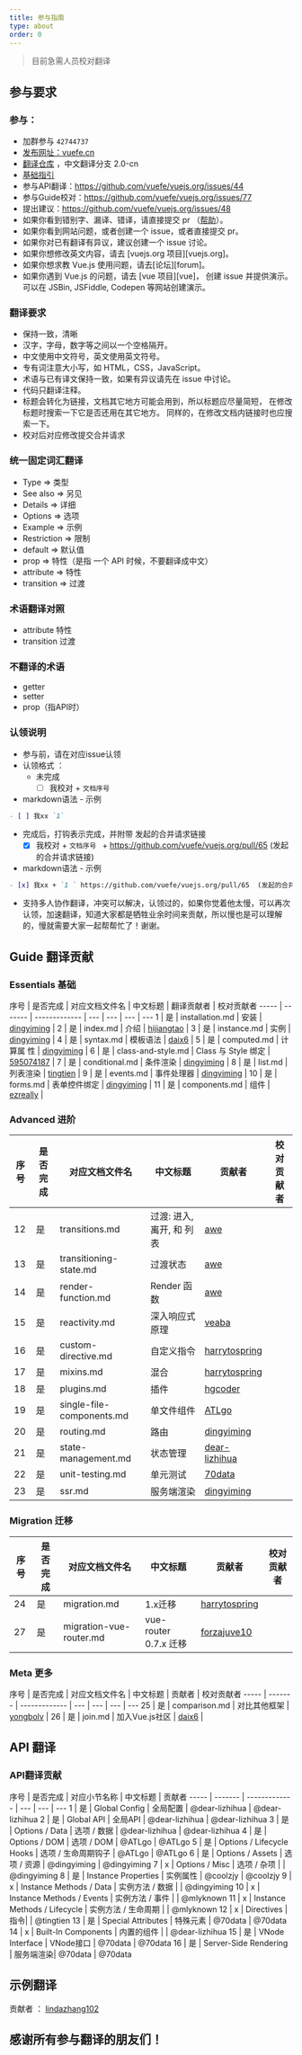 ```yaml
---
title: 参与指南
type: about
order: 0
---
```


> 目前急需人员校对翻译

## 参与要求

### 参与：

- 加群参与 `42744737` 
- [发布网址：vuefe.cn](http://vuefe.cn/)
- [翻译仓库](https://github.com/vuefe/vuejs.org) ，中文翻译分支 2.0-cn
- [基础指引](https://github.com/vuefe/vuejs.org/wiki/%E5%85%B3%E4%BA%8E%E7%BF%BB%E8%AF%91---%E5%9F%BA%E7%A1%80%E6%8C%87%E5%BC%95)
- 参与API翻译：https://github.com/vuefe/vuejs.org/issues/44
- 参与Guide校对：https://github.com/vuefe/vuejs.org/issues/77
- 提出建议：https://github.com/vuefe/vuejs.org/issues/48
- 如果你看到错别字、漏译、错译，请直接提交 pr
    （[帮助](https://help.github.com/articles/using-pull-requests/)）。
- 如果你看到网站问题，或者创建一个 issue，或者直接提交 pr。
- 如果你对已有翻译有异议，建议创建一个 issue 讨论。
- 如果你想修改英文内容，请去 [vuejs.org 项目][vuejs.org]。
- 如果你想求教 Vue.js 使用问题，请去[论坛][forum]。
- 如果你遇到 Vue.js 的问题，请去 [vue 项目][vue]，
    创建 issue 并提供演示。可以在 JSBin, JSFiddle, Codepen 等网站创建演示。

### 翻译要求

- 保持一致，清晰
-  汉字，字母，数字等之间以一个空格隔开。
-  中文使用中文符号，英文使用英文符号。
- 专有词注意大小写，如 HTML，CSS，JavaScript。
- 术语与已有译文保持一致，如果有异议请先在 issue 中讨论。
- 代码只翻译注释。
- 标题会转化为链接，文档其它地方可能会用到，所以标题应尽量简短，
    在修改标题时搜索一下它是否还用在其它地方。
    同样的，在修改文档内链接时也应搜索一下。
- 校对后对应修改提交合并请求

### 统一固定词汇翻译

- Type => 类型
- See also => 另见
- Details => 详细
- Options => 选项
- Example => 示例
- Restriction => 限制
- default => 默认值
- prop => 特性（是指 一个 API 时候，不要翻译成中文）
- attribute => 特性
- transition => 过渡

### 术语翻译对照

- attribute 特性
- transition 过渡

### 不翻译的术语

- getter
- setter
- prop（指API时）

### 认领说明

- 参与前，请在对应issue认领
- 认领格式 ：
  - 未完成
     - [ ] 我校对 + `文档序号 `

- markdown语法 - 示例

```markdown
- [ ] 我xx `1`
```

  - 完成后，打钩表示完成，并附带 发起的合并请求链接
     - [x] 我校对 + `文档序号 ` +  https://github.com/vuefe/vuejs.org/pull/65  (发起的合并请求链接)

- markdown语法 - 示例

```markdown
- [x] 我xx + `1 ` https://github.com/vuefe/vuejs.org/pull/65  (发起的合并请求链接)
```

- 支持多人协作翻译，冲突可以解决，认领过的，如果你觉着他太慢，可以再次认领，加速翻译，知道大家都是牺牲业余时间来贡献，所以慢也是可以理解的，慢就需要大家一起帮帮忙了！谢谢。


## Guide 翻译贡献

### Essentials  基础

序号 | 是否完成  | 对应文档文件名 | 中文标题  | 翻译贡献者 | 校对贡献者
----- | ------- | ------------- | --- | --- | --- | ---
1 | 是 |  installation.md | 安装 | [dingyiming](https://github.com/dingyiming) | 
2 | 是 | index.md |  介绍 | [hijiangtao](https://github.com/hijiangtao) | 
3 | 是 | instance.md | 实例 |  [dingyiming](https://github.com/dingyiming) |
4 | 是 | syntax.md  | 模板语法 | [daix6](https://github.com/daix6) | 
5 | 是 | computed.md | 计算属 性 |  [dingyiming](https://github.com/dingyiming) | 
6 | 是 | class-and-style.md | Class 与 Style 绑定 | [595074187](https://github.com/595074187) | 
7 | 是 |  conditional.md  | 条件渲染 | [dingyiming](https://github.com/dingyiming) | 
8 | 是 | list.md |  列表渲染 | [tingtien](https://github.com/tingtien) | 
9 | 是 | events.md | 事件处理器 | [dingyiming](https://github.com/dingyiming) | 
10 | 是 |  forms.md  | 表单控件绑定 | [dingyiming](https://github.com/dingyiming) | 
11 | 是 | components.md |  组件 | [ezreally](https://github.com/ezreally) | 

### Advanced  进阶

序号 | 是否完成  | 对应文档文件名 | 中文标题 | 贡献者 | 校对贡献者
----- | ------- | ------------- | --- | --- | --- 
12 | 是 | transitions.md | 过渡: 进入, 离开, 和 列表 | [awe](https://github.com/hilongjw) | 
13 | 是 | transitioning-state.md | 过渡状态 |  [awe](https://github.com/hilongjw) | 
14 | 是 | render-function.md |  Render 函数 |  [awe](https://github.com/hilongjw) | 
15 | 是 | reactivity.md |  深入响应式原理 | [veaba](https://github.com/veaba) | 
16 | 是 | custom-directive.md |  自定义指令 | [harrytospring](https://github.com/harrytospring) | 
17 | 是 | mixins.md |  混合 |  [harrytospring](https://github.com/harrytospring) | 
18 | 是 | plugins.md |  插件 | [hgcoder](https://github.com/hgcoder) | 
19 | 是 | single-file-components.md |  单文件组件 | [ATLgo](https://github.com/ATLgo) | 
20 | 是 | routing.md | 路由 | [dingyiming](https://github.com/dingyiming) | 
21 | 是 | state-management.md |  状态管理 | [dear-lizhihua](https://github.com/dear-lizhihua) | 
22 | 是 | unit-testing.md | 单元测试 | [70data](https://github.com/70data) |
23 | 是 | ssr.md |  服务端渲染 | [dingyiming](https://github.com/dingyiming) | 　

### Migration  迁移

序号 | 是否完成  | 对应文档文件名 | 中文标题 | 贡献者 | 校对贡献者
----- | ------- | ------------- | --- | --- | --- 
24 | 是  | migration.md | 1.x迁移 |  [harrytospring](https://github.com/harrytospring) | 
27 | 是 | migration-vue-router.md | vue-router 0.7.x 迁移 | [forzajuve10](https://github.com/forzajuve10) | 

### Meta  更多

序号 | 是否完成  | 对应文档文件名 | 中文标题 | 贡献者 | 校对贡献者
----- | ------- | ------------- | --- | --- | --- | ---
25 | 是 |  comparison.md |   对比其他框架 |  [yongbolv](https://github.com/yongbolv) | 
26 | 是 |  join.md |  加入Vue.js社区 | [daix6](https://github.com/daix6) | 

## API 翻译

### API翻译贡献

序号 | 是否完成  | 对应小节名称 | 中文标题  | 贡献者
----- | ------- | ------------- | --- | --- | ---
1 | 是 |  Global Config | 全局配置 |  @dear-lizhihua |  @dear-lizhihua
2 | 是 | Global API | 全局API | @dear-lizhihua | @dear-lizhihua
3 | 是 | Options / Data | 选项 / 数据 | @dear-lizhihua | @dear-lizhihua
4 | 是 | Options / DOM | 选项 / DOM | @ATLgo | @ATLgo 
5 | 是 | Options / Lifecycle Hooks | 选项 / 生命周期钩子 | @ATLgo |  @ATLgo 
6 | 是 | Options / Assets | 选项 / 资源 | @dingyiming | @dingyiming
7 | x | Options / Misc | 选项 / 杂项 |  |  @dingyiming
8 | 是 | Instance Properties | 实例属性 | @coolzjy | @coolzjy
9 | x | Instance Methods / Data | 实例方法 / 数据 | | @dingyiming
10 | x | Instance Methods / Events | 实例方法 / 事件 |  | @mlyknown
11 | x |  Instance Methods / Lifecycle | 实例方法 / 生命周期 | | @mlyknown
12 | x | Directives | 指令|  |  @tingtien 
13 | 是 | Special Attributes | 特殊元素 | @70data | @70data
14 | x | Built-In Components | 内置的组件  | | @dear-lizhihua
15 | 是 | VNode Interface | VNode接口  | @70data | @70data
16 | 是 | Server-Side Rendering | 服务端渲染| @70data | @70data

## 示例翻译

贡献者 ： [lindazhang102](https://github.com/lindazhang102)


## 感谢所有参与翻译的朋友们！